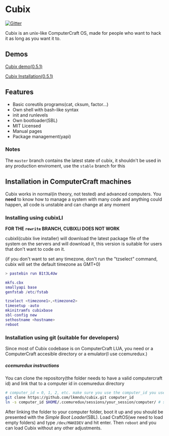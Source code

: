 # Cubix

[![Gitter](https://badges.gitter.im/lkmnds/cubix.svg)](https://gitter.im/lkmnds/cubix?utm_source=badge&utm_medium=badge&utm_campaign=pr-badge)

Cubix is an unix-like ComputerCraft OS, made for people who want to hack it as long as you want it to.

## Demos

[Cubix demo(0.5.1)](https://www.youtube.com/watch?v=SZ-8C3hH3F4)

[Cubix Installation(0.5.1)](https://www.youtube.com/watch?v=sxkpyHpaJRY)

## Features
 * Basic coreutils programs(cat, cksum, factor...)
 * Own shell with bash-like syntax
 * init and runlevels
 * Own bootloader(SBL)
 * MIT Licensed
 * Manual pages
 * Package management(yapi)

### Notes

The `master` branch contains the latest state of cubix, it shouldn't be used in any production enviroment, use the `stable` branch for this

## Installation in ComputerCraft machines

Cubix works in normal(in theory, not tested) and advanced computers.
You **need** to know how to manage a system with many code and anything could happen, all code is unstable and can change at any moment


### Installing using cubixLI

**FOR THE `rewrite` BRANCH, CUBIXLI DOES NOT WORK**

cubixli(cubix live installer) will download the latest package file of the system on the servers
and will download it, this version is suitable for users that don't want to code on it.

(if you don't want to set any timezone, don't run the "tzselect" command, cubix will set the default timezone as GMT+0)
```lua
> pastebin run B1t3L4Uw

mkfs.cbx
smallyapi base
genfstab /etc/fstab

tzselect <timezone1>,<timezone2>
timesetup -auto
mkinitramfs cubixbase
sbl-config new
sethostname <hostname>
reboot
```

### Installation using git (suitable for developers)

Since most of Cubix codebase is on ComputerCraft LUA, you need or a ComputerCraft accesible directory or a emulator(I use ccemuredux.)

##### ccemuredux instructions
You can clone the repository(the folder needs to have a valid computercraft id) and link that to a computer id in ccemuredux directory
```bash
# computer_id = 0, 1, 2, etc. make sure you use the computer_id you used here
git clone https://github.com/lkmnds/cubix.git computer_id
ln -s computer_id $HOME/.ccemuredux/sessions/your_session/computer/ # something like that
```

After linking the folder to your computer folder, boot it up and you should be presented with the *Simple Boot Loader*(SBL). Load CraftOS(we need to load empty folders) and type `/dev/MAKEDEV` and hit enter. Then `reboot` and you can load Cubix without any other adjustments.

